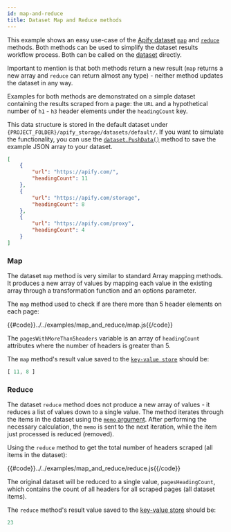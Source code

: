 ```yaml
---
id: map-and-reduce
title: Dataset Map and Reduce methods
---
```


This example shows an easy use-case of the [Apify dataset](https://docs.apify.com/storage/dataset) 
[`map`](/docs/api/dataset#map) and
[`reduce`](/docs/api/dataset#reduce) methods. Both methods can be used to simplify the
dataset results workflow process. Both can be called on the [dataset](/docs/api/dataset) directly.

Important to mention is that both methods return a new result (`map` returns a new array and `reduce` 
can return almost any type) - neither method updates the dataset in any way.

Examples for both methods are demonstrated on a simple dataset containing the results scraped from a page: 
the `URL` and a hypothetical number of `h1` - `h3` header elements under the `headingCount` key.

This data structure is stored in the default dataset under 
`{PROJECT_FOLDER}/apify_storage/datasets/default/`.
If you want to simulate the functionality, you can use the [`dataset.PushData()`](/docs/api/dataset#pushdata) method
 to save the example JSON array to your dataset.


```json
[
    {
        "url": "https://apify.com/",
        "headingCount": 11
    },
    {
        "url": "https://apify.com/storage",
        "headingCount": 8
    },
    {
        "url": "https://apify.com/proxy",
        "headingCount": 4
    }
]
```
### Map

The dataset `map` method is very similar to standard Array mapping methods.
 It produces a new array of values by mapping each value in the existing array through 
 a transformation function and an options parameter.
 
The `map` method used to check if are there more than 5 header elements on each page:

{{#code}}../../examples/map_and_reduce/map.js{{/code}}

The `pagesWithMoreThan5headers` variable is an array of `headingCount` attributes where the number 
of headers is greater than 5.

The `map` method's result value saved to the [`key-value store`](/docs/api/key-value-store) should be:

```javascript
[ 11, 8 ]
```

### Reduce

The dataset `reduce` method does not produce a new array of values - it reduces a list of values down to a single value.
The method iterates through the items in the dataset using the 
[`memo` argument](/docs/api/dataset#datasetreduceiteratee-memo-options). 
After performing the necessary calculation, the `memo` is sent to the next iteration, 
while the item just processed is reduced (removed).

Using the `reduce` method to get the total number of headers scraped (all items in the dataset):


{{#code}}../../examples/map_and_reduce/reduce.js{{/code}}

The original dataset will be reduced to a single value, `pagesHeadingCount`, which contains
the count of all headers for all scraped pages (all dataset items).

The `reduce` method's result value saved to the [key-value store](/docs/api/key-value-store) should be:


```javascript
23
```
